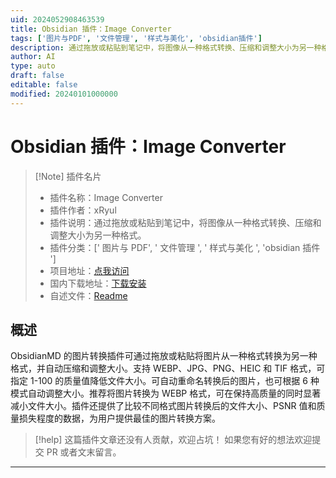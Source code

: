 ```yaml
---
uid: 2024052908463539
title: Obsidian 插件：Image Converter
tags: ['图片与PDF', '文件管理', '样式与美化', 'obsidian插件']
description: 通过拖放或粘贴到笔记中，将图像从一种格式转换、压缩和调整大小为另一种格式。
author: AI
type: auto
draft: false
editable: false
modified: 20240101000000
---
```


# Obsidian 插件：Image Converter

> [!Note] 插件名片
> - 插件名称：Image Converter
> - 插件作者：xRyul
> - 插件说明：通过拖放或粘贴到笔记中，将图像从一种格式转换、压缩和调整大小为另一种格式。
> - 插件分类：[' 图片与 PDF', ' 文件管理 ', ' 样式与美化 ', 'obsidian 插件 ']
> - 项目地址：[点我访问](https://github.com/xryul/obsidian-image-converter)
> - 国内下载地址：[下载安装](https://pkmer.cn/products/plugin/pluginMarket/?image-converter)
> - 自述文件：[Readme](https://ghproxy.net/https://raw.githubusercontent.com/xRyul/obsidian-image-converter/master/README.md)

## 概述

ObsidianMD 的图片转换插件可通过拖放或粘贴将图片从一种格式转换为另一种格式，并自动压缩和调整大小。支持 WEBP、JPG、PNG、HEIC 和 TIF 格式，可指定 1-100 的质量值降低文件大小。可自动重命名转换后的图片，也可根据 6 种模式自动调整大小。推荐将图片转换为 WEBP 格式，可在保持高质量的同时显著减小文件大小。插件还提供了比较不同格式图片转换后的文件大小、PSNR 值和质量损失程度的数据，为用户提供最佳的图片转换方案。

> [!help]
> 这篇插件文章还没有人贡献，欢迎占坑！
> 如果您有好的想法欢迎提交 PR 或者文末留言。

---



